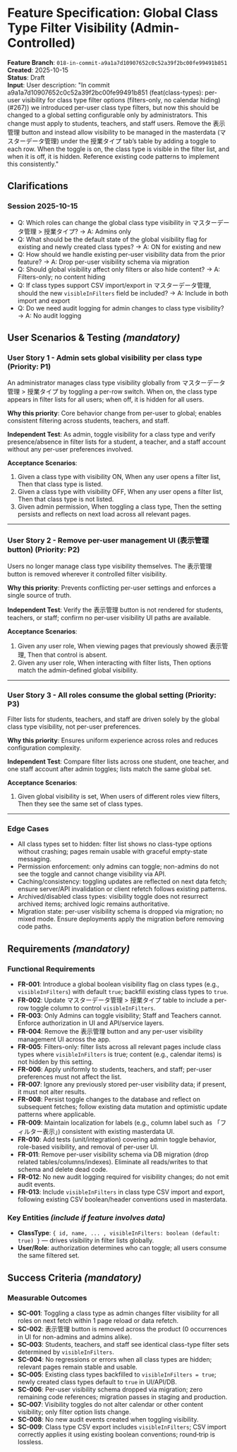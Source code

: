 # Feature Specification: Global Class Type Filter Visibility (Admin-Controlled)

**Feature Branch**: `018-in-commit-a9a1a7d10907652c0c52a39f2bc00fe99491b851`  
**Created**: 2025-10-15  
**Status**: Draft  
**Input**: User description: "In commit a9a1a7d10907652c0c52a39f2bc00fe99491b851 (feat(class-types): per-user visibility for class type filter options (filters-only, no calendar hiding) (#267)) we introduced per-user class type filters, but now this should be changed to a global setting configurable only by administrators. This change must apply to students, teachers, and staff users. Remove the 表示管理 button and instead allow visibility to be managed in the masterdata (マスターデータ管理) under the 授業タイプ tab’s table by adding a toggle to each row. When the toggle is on, the class type is visible in the filter list, and when it is off, it is hidden. Reference existing code patterns to implement this consistently."

## Clarifications

### Session 2025-10-15

- Q: Which roles can change the global class type visibility in マスターデータ管理 > 授業タイプ? → A: Admins only
- Q: What should be the default state of the global visibility flag for existing and newly created class types? → A: ON for existing and new
- Q: How should we handle existing per-user visibility data from the prior feature? → A: Drop per-user visibility schema via migration
- Q: Should global visibility affect only filters or also hide content? → A: Filters-only; no content hiding
- Q: If class types support CSV import/export in マスターデータ管理, should the new `visibleInFilters` field be included? → A: Include in both import and export
- Q: Do we need audit logging for admin changes to class type visibility? → A: No audit logging

## User Scenarios & Testing *(mandatory)*

### User Story 1 - Admin sets global visibility per class type (Priority: P1)

An administrator manages class type visibility globally from マスターデータ管理 > 授業タイプ by toggling a per-row switch. When on, the class type appears in filter lists for all users; when off, it is hidden for all users.

**Why this priority**: Core behavior change from per-user to global; enables consistent filtering across students, teachers, and staff.

**Independent Test**: As admin, toggle visibility for a class type and verify presence/absence in filter lists for a student, a teacher, and a staff account without any per-user preferences involved.

**Acceptance Scenarios**:

1. Given a class type with visibility ON, When any user opens a filter list, Then that class type is listed.
2. Given a class type with visibility OFF, When any user opens a filter list, Then that class type is not listed.
3. Given admin permission, When toggling a class type, Then the setting persists and reflects on next load across all relevant pages.

---

### User Story 2 - Remove per-user management UI (表示管理 button) (Priority: P2)

Users no longer manage class type visibility themselves. The 表示管理 button is removed wherever it controlled filter visibility.

**Why this priority**: Prevents conflicting per-user settings and enforces a single source of truth.

**Independent Test**: Verify the 表示管理 button is not rendered for students, teachers, or staff; confirm no per-user visibility UI paths are available.

**Acceptance Scenarios**:

1. Given any user role, When viewing pages that previously showed 表示管理, Then that control is absent.
2. Given any user role, When interacting with filter lists, Then options match the admin-defined global visibility.

---

### User Story 3 - All roles consume the global setting (Priority: P3)

Filter lists for students, teachers, and staff are driven solely by the global class type visibility, not per-user preferences.

**Why this priority**: Ensures uniform experience across roles and reduces configuration complexity.

**Independent Test**: Compare filter lists across one student, one teacher, and one staff account after admin toggles; lists match the same global set.

**Acceptance Scenarios**:

1. Given global visibility is set, When users of different roles view filters, Then they see the same set of class types.

---

### Edge Cases

- All class types set to hidden: filter list shows no class-type options without crashing; pages remain usable with graceful empty-state messaging.
- Permission enforcement: only admins can toggle; non-admins do not see the toggle and cannot change visibility via API.
- Caching/consistency: toggling updates are reflected on next data fetch; ensure server/API invalidation or client refetch follows existing patterns.
- Archived/disabled class types: visibility toggle does not resurrect archived items; archived logic remains authoritative.
- Migration state: per-user visibility schema is dropped via migration; no mixed mode. Ensure deployments apply the migration before removing code paths.

## Requirements *(mandatory)*

### Functional Requirements

- **FR-001**: Introduce a global boolean visibility flag on class types (e.g., `visibleInFilters`) with default `true`; backfill existing class types to `true`.
- **FR-002**: Update マスターデータ管理 > 授業タイプ table to include a per-row toggle column to control `visibleInFilters`.
- **FR-003**: Only Admins can toggle visibility; Staff and Teachers cannot. Enforce authorization in UI and API/service layers.
- **FR-004**: Remove the 表示管理 button and any per-user visibility management UI across the app.
- **FR-005**: Filters-only: filter lists across all relevant pages include class types where `visibleInFilters` is true; content (e.g., calendar items) is not hidden by this setting.
- **FR-006**: Apply uniformly to students, teachers, and staff; per-user preferences must not affect the list.
- **FR-007**: Ignore any previously stored per-user visibility data; if present, it must not alter results.
- **FR-008**: Persist toggle changes to the database and reflect on subsequent fetches; follow existing data mutation and optimistic update patterns where applicable.
- **FR-009**: Maintain localization for labels (e.g., column label such as 「フィルター表示」) consistent with existing masterdata UI.
- **FR-010**: Add tests (unit/integration) covering admin toggle behavior, role-based visibility, and removal of per-user UI.
- **FR-011**: Remove per-user visibility schema via DB migration (drop related tables/columns/indexes). Eliminate all reads/writes to that schema and delete dead code.
- **FR-012**: No new audit logging required for visibility changes; do not emit audit events.
- **FR-013**: Include `visibleInFilters` in class type CSV import and export, following existing CSV boolean/header conventions used in masterdata.

### Key Entities *(include if feature involves data)*

- **ClassType**: `{ id, name, ... , visibleInFilters: boolean (default: true) }` — drives visibility in filter lists globally.
- **User/Role**: authorization determines who can toggle; all users consume the same filtered set.

## Success Criteria *(mandatory)*

### Measurable Outcomes

- **SC-001**: Toggling a class type as admin changes filter visibility for all roles on next fetch within 1 page reload or data refetch.
- **SC-002**: 表示管理 button is removed across the product (0 occurrences in UI for non-admins and admins alike).
- **SC-003**: Students, teachers, and staff see identical class-type filter sets determined by `visibleInFilters`.
- **SC-004**: No regressions or errors when all class types are hidden; relevant pages remain stable and usable.
- **SC-005**: Existing class types backfilled to `visibleInFilters = true`; newly created class types default to `true` in UI/API/DB.
- **SC-006**: Per-user visibility schema dropped via migration; zero remaining code references; migration passes in staging and production.
- **SC-007**: Visibility toggles do not alter calendar or other content visibility; only filter option lists change.
- **SC-008**: No new audit events created when toggling visibility.
- **SC-009**: Class type CSV export includes `visibleInFilters`; CSV import correctly applies it using existing boolean conventions; round‑trip is lossless.
 
